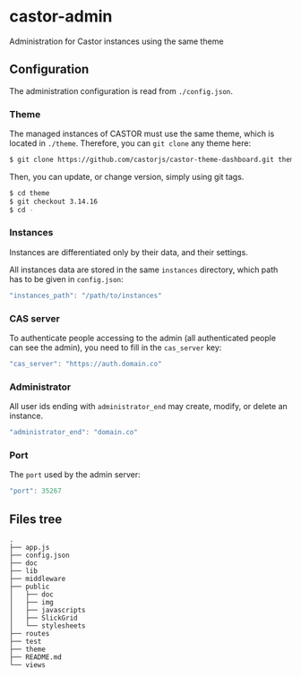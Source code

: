 castor-admin
============

Administration for Castor instances using the same theme

## Configuration

The administration configuration is read from `./config.json`.

### Theme

The managed instances of CASTOR must use the same theme, which is located in  `./theme`.
Therefore, you can `git clone` any theme here:

```bash
$ git clone https://github.com/castorjs/castor-theme-dashboard.git theme
```

Then, you can update, or change version, simply using git tags.

```bash
$ cd theme
$ git checkout 3.14.16
$ cd -
```

### Instances

Instances are differentiated only by their data, and their settings.

All instances data are stored in the same `instances` directory, which path has to be given in `config.json`:

```javascript
"instances_path": "/path/to/instances"
```

### CAS server

To authenticate people accessing to the admin (all authenticated people can see the admin), you need to fill in the `cas_server` key:

```javascript
"cas_server": "https://auth.domain.co"
```

### Administrator

All user ids ending with `administrator_end` may create, modify, or delete an instance.

```javascript
"administrator_end": "domain.co"
```

### Port

The `port` used by the admin server:

```javascript
"port": 35267
```


## Files tree

```
.
├── app.js
├── config.json
├── doc
├── lib
├── middleware
├── public
│   ├── doc
│   ├── img
│   ├── javascripts
│   ├── SlickGrid
│   └── stylesheets
├── routes
├── test
├── theme
├── README.md
└── views
```